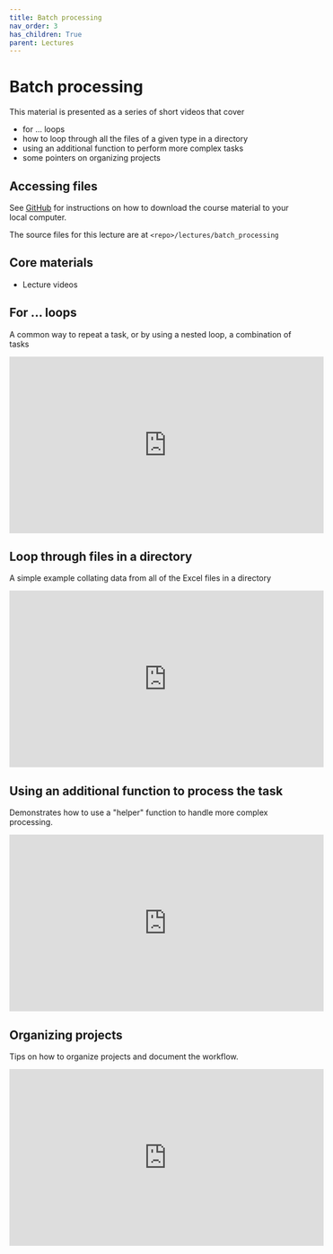 ```yaml
---
title: Batch processing
nav_order: 3
has_children: True
parent: Lectures
---
```


# Batch processing

This material is presented as a series of short videos that cover
+ for ... loops
+ how to loop through all the files of a given type in a directory
+ using an additional function to perform more complex tasks
+ some pointers on organizing projects

## Accessing files

See [GitHub](../../GitHub/GitHub.html) for instructions on how to download the course material to your local computer.

The source files for this lecture are at `<repo>/lectures/batch_processing`

## Core materials

+ Lecture videos

## For ... loops

A common way to repeat a task, or by using a nested loop, a combination of tasks 

<iframe width="560" height="315" src="https://uky.yuja.com/V/Video?v=2538114&node=9196270&a=267456444&preload=false" frameborder="0" webkitallowfullscreen mozallowfullscreen allowfullscreen></iframe>

## Loop through files in a directory

A simple example collating data from all of the Excel files in a directory

<iframe width="560" height="315" src="https://uky.yuja.com/V/Video?v=2538197&node=9196466&a=1040630432&preload=false" frameborder="0" webkitallowfullscreen mozallowfullscreen allowfullscreen></iframe>

## Using an additional function to process the task

Demonstrates how to use a "helper" function to handle more complex processing.

<iframe width="560" height="315" src="https://uky.yuja.com/V/Video?v=2538513&node=9197137&a=1166605980&preload=false" frameborder="0" webkitallowfullscreen mozallowfullscreen allowfullscreen></iframe>

## Organizing projects

Tips on how to organize projects and document the workflow.

<iframe width="560" height="315" src="https://uky.yuja.com/V/Video?v=2538625&node=9197455&a=1681940382&preload=false" frameborder="0" webkitallowfullscreen mozallowfullscreen allowfullscreen></iframe>